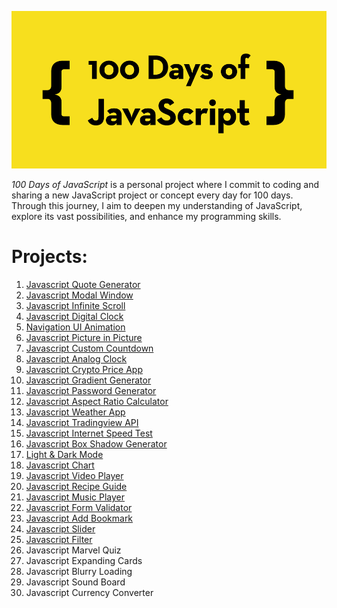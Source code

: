 ![100 Days of Javascript](100-days-of-javascript.png)

_100 Days of JavaScript_ is a personal project where I commit to coding and sharing a new JavaScript project or concept every day for 100 days. Through this journey, I aim to deepen my understanding of JavaScript, explore its vast possibilities, and enhance my programming skills.

# Projects:

1. [Javascript Quote Generator](https://alin-trinca.github.io/100-Days-of-Javascript/001%20Javascript%20Quote%20Generator/dist/index.html)
2. [Javascript Modal Window](https://alin-trinca.github.io/100-Days-of-Javascript/002%20Javascript%20Modal%20Window/dist/index.html)
3. [Javascript Infinite Scroll](https://alin-trinca.github.io/100-Days-of-Javascript/003%20Javascript%20Infinite%20Scroll/dist/index.html)
4. [Javascript Digital Clock](https://alin-trinca.github.io/100-Days-of-Javascript/004%20Javascript%20Digital%20Clock/dist/index.html)
5. [Navigation UI Animation](https://alin-trinca.github.io/100-Days-of-Javascript/005%20Navigation%20UI%20Animation/dist/index.html)
6. [Javascript Picture in Picture](https://alin-trinca.github.io/100-Days-of-Javascript/006%20Javascript%20Picture%20in%20Picture/dist/index.html)
7. [Javascript Custom Countdown](https://alin-trinca.github.io/100-Days-of-Javascript/007%20Javascript%20Custom%20Countdown/dist/index.html)
8. [Javascript Analog Clock](https://alin-trinca.github.io/100-Days-of-Javascript/008%20Javascript%20Analog%20Clock/dist/index.html)
9. [Javascript Crypto Price App](https://alin-trinca.github.io/100-Days-of-Javascript/009%20Javascript%20Crypto%20Price%20App/dist/index.html)
10. [Javascript Gradient Generator](https://alin-trinca.github.io/100-Days-of-Javascript/010%20Javascript%20Gradient%20Generator/dist/index.html)
11. [Javascript Password Generator](https://alin-trinca.github.io/100-Days-of-Javascript/011%20Javascript%20Password%20Generator/dist/index.html)
12. [Javascript Aspect Ratio Calculator](https://alin-trinca.github.io/100-Days-of-Javascript/012%20Javascript%20Aspect%20Ratio%20Calculator/dist/index.html)
13. [Javascript Weather App](https://alin-trinca.github.io/100-Days-of-Javascript/013%20Javascript%20Weather%20App/dist/index.html)
14. [Javascript Tradingview API](https://alin-trinca.github.io/100-Days-of-Javascript/014%20Javascript%20Tradingview%20API/dist/index.html)
15. [Javascript Internet Speed Test](https://alin-trinca.github.io/100-Days-of-Javascript/015%20Javascript%20Internet%20Speed%20Test/dist/index.html)
16. [Javascript Box Shadow Generator](https://alin-trinca.github.io/100-Days-of-Javascript/016%20Javascript%20Box%20Shadow%20Generator/dist/index.html)
17. [Light & Dark Mode](https://alin-trinca.github.io/100-Days-of-Javascript/017%20Light%20&%20Dark%20Mode/dist/index.html)
18. [Javascript Chart](https://alin-trinca.github.io/100-Days-of-Javascript/018%20Javascript%20Chart/dist/index.html)
19. [Javascript Video Player](https://alin-trinca.github.io/100-Days-of-Javascript/019%20Javascript%20Video%20Player/dist/index.html)
20. [Javascript Recipe Guide](https://alin-trinca.github.io/100-Days-of-Javascript/020%20Javascript%20Recipe%20Guide/dist/index.html)
21. [Javascript Music Player](https://alin-trinca.github.io/100-Days-of-Javascript/021%20Javascript%20Music%20Player/dist/index.html)
22. [Javascript Form Validator](https://alin-trinca.github.io/100-Days-of-Javascript/022%20Javascript%20Form%20Validator/dist/index.html)
23. [Javascript Add Bookmark](https://alin-trinca.github.io/100-Days-of-Javascript/023%20Javascript%20Add%20Bookmark/dist/index.html)
24. [Javascript Slider](https://alin-trinca.github.io/100-Days-of-Javascript/024%20Javascript%20Slider/dist/index.html)
25. [Javascript Filter](https://alin-trinca.github.io/100-Days-of-Javascript/025%20Javascript%20Filter/dist/index.html)
26. Javascript Marvel Quiz
27. Javascript Expanding Cards 
28. Javascript Blurry Loading 
29. Javascript Sound Board
30. Javascript Currency Converter

